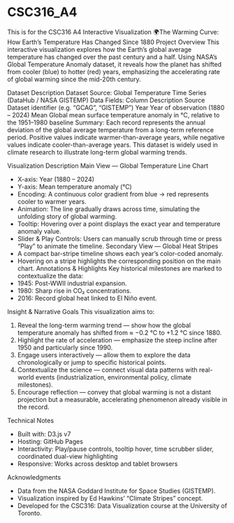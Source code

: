 # CSC316_A4
This is for the CSC316 A4 Interactive Visualization
🌍The Warming Curve: How Earth’s Temperature Has Changed Since 1880
Project Overview
This interactive visualization explores how the Earth’s global average temperature has changed over the past century and a half. Using NASA’s Global Temperature Anomaly dataset, it reveals how the planet has shifted from cooler (blue) to hotter (red) years, emphasizing the accelerating rate of global warming since the mid-20th century.

Dataset Description
Dataset Source: Global Temperature Time Series (DataHub / NASA GISTEMP)
Data Fields:
Column	Description
Source	Dataset identifier (e.g. “GCAG”, “GISTEMP”)
Year	Year of observation (1880 – 2024)
Mean	Global mean surface temperature anomaly in °C, relative to the 1951–1980 baseline
Summary: Each record represents the annual deviation of the global average temperature from a long-term reference period. Positive values indicate warmer-than-average years, while negative values indicate cooler-than-average years. This dataset is widely used in climate research to illustrate long-term global warming trends.

Visualization Description
Main View — Global Temperature Line Chart
* X-axis: Year (1880 – 2024)
* Y-axis: Mean temperature anomaly (°C)
* Encoding: A continuous color gradient from blue → red represents cooler to warmer years.
* Animation: The line gradually draws across time, simulating the unfolding story of global warming.
* Tooltip: Hovering over a point displays the exact year and temperature anomaly value.
* Slider & Play Controls: Users can manually scrub through time or press “Play” to animate the timeline.
Secondary View — Global Heat Stripes
* A compact bar-stripe timeline shows each year’s color-coded anomaly.
* Hovering on a stripe highlights the corresponding position on the main chart.
Annotations & Highlights
Key historical milestones are marked to contextualize the data:
* 1945: Post-WWII industrial expansion.
* 1980: Sharp rise in CO₂ concentrations.
* 2016: Record global heat linked to El Niño event.

Insight & Narrative Goals
This visualization aims to:
1. Reveal the long-term warming trend — show how the global temperature anomaly has shifted from ≈ −0.2 °C to +1.2 °C since 1880.
2. Highlight the rate of acceleration — emphasize the steep incline after 1950 and particularly since 1990.
3. Engage users interactively — allow them to explore the data chronologically or jump to specific historical points.
4. Contextualize the science — connect visual data patterns with real-world events (industrialization, environmental policy, climate milestones).
5. Encourage reflection — convey that global warming is not a distant projection but a measurable, accelerating phenomenon already visible in the record.

Technical Notes
* Built with: D3.js v7
* Hosting: GitHub Pages
* Interactivity: Play/pause controls, tooltip hover, time scrubber slider, coordinated dual-view highlighting
* Responsive: Works across desktop and tablet browsers

Acknowledgments
* Data from the NASA Goddard Institute for Space Studies (GISTEMP).
* Visualization inspired by Ed Hawkins’ “Climate Stripes” concept.
* Developed for the CSC316: Data Visualization course at the University of Toronto.
